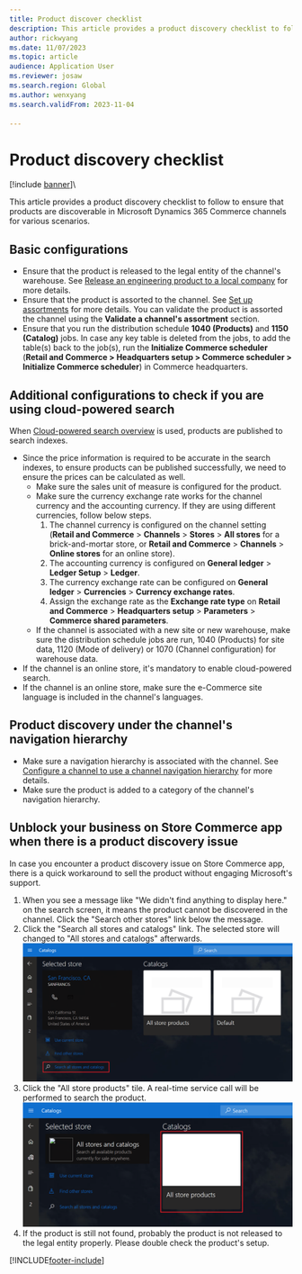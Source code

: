 ```yaml
---
title: Product discover checklist
description: This article provides a product discovery checklist to follow to ensure that products are discoverable in Microsoft Dynamics 365 Commerce channels for various scenarios.
author: rickwyang
ms.date: 11/07/2023
ms.topic: article
audience: Application User
ms.reviewer: josaw
ms.search.region: Global
ms.author: wenxyang
ms.search.validFrom: 2023-11-04

---
```


# Product discovery checklist

[!include [banner](includes/banner.md)]\

This article provides a product discovery checklist to follow to ensure that products are discoverable in Microsoft Dynamics 365 Commerce channels for various scenarios.

## Basic configurations

- Ensure that the product is released to the legal entity of the channel's warehouse. See [Release an engineering product to a local company](https://learn.microsoft.com/en-us/dynamics365/supply-chain/engineering-change-management/engineering-scenarios#release) for more details.
- Ensure that the product is assorted to the channel. See [Set up assortments](set-up-assortments.md) for more details. You can validate the product is assorted the channel using the **Validate a channel's assortment** section.
- Ensure that you run the distribution schedule **1040 (Products)** and **1150 (Catalog)** jobs. In case any key table is deleted from the jobs, to add the table(s) back to the job(s), run the **Initialize Commerce scheduler** (**Retail and Commerce \> Headquarters setup \> Commerce scheduler \> Initialize Commerce scheduler**) in Commerce headquarters.

## Additional configurations to check if you are using cloud-powered search

When [Cloud-powered search overview](cloud-powered-search-overview) is used, products are published to search indexes.

* Since the price information is required to be accurate in the search indexes, to ensure products can be published successfully, we need to ensure the prices can be calculated as well.
  * Make sure the sales unit of measure is configured for the product.
  * Make sure the currency exchange rate works for the channel currency and the accounting currency. If they are using different currencies, follow below steps.
    1. The channel currency is configured on the channel setting (**Retail and Commerce** > **Channels** > **Stores** > **All stores** for a brick-and-mortar store, or **Retail and Commerce** > **Channels** > **Online stores** for an online store).
    1. The accounting currency is configured on **General ledger** > **Ledger Setup** > **Ledger**.
    1. The currency exchange rate can be configured on **General ledger** > **Currencies** > **Currency exchange rates**.
    1. Assign the exchange rate as the **Exchange rate type** on **Retail and Commerce** > **Headquarters setup** > **Parameters** > **Commerce shared parameters**.
  * If the channel is associated with a new site or new warehouse, make sure the distribution schedule jobs are run, 1040 (Products) for site data, 1120 (Mode of delivery) or 1070 (Channel configuration) for warehouse data.
* If the channel is an online store, it's mandatory to enable cloud-powered search.
* If the channel is an online store, make sure the e-Commerce site language is included in the channel's languages.

## Product discovery under the channel's navigation hierarchy

* Make sure a navigation hierarchy is associated with the channel. See [Configure a channel to use a channel navigation hierarchy](configure-channel-hierarchy.md) for more details.
* Make sure the product is added to a category of the channel's navigation hierarchy.

## Unblock your business on Store Commerce app when there is a product discovery issue

In case you encounter a product discovery issue on Store Commerce app, there is a quick workaround to sell the product without engaging Microsoft's support.
1. When you see a message like "We didn't find anything to display here." on the search screen, it means the product cannot be discovered in the channel. Click the "Search other stores" link below the message.
1. Click the "Search all stores and catalogs" link. The selected store will changed to "All stores and catalogs" afterwards.
  ![](./media/product-rts-search-all-stores.png)
1. Click the "All store products" tile. A real-time service call will be performed to search the product.
  ![](./media/product-rts-search-products.png)
1. If the product is still not found, probably the product is not released to the legal entity properly. Please double check the product's setup.

[!INCLUDE[footer-include](../includes/footer-banner.md)]
